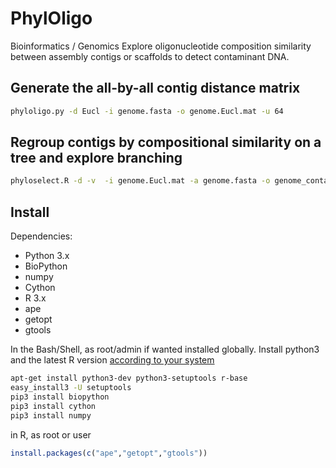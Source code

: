 # PhylOligo
Bioinformatics / Genomics 
Explore oligonucleotide composition similarity between assembly contigs or scaffolds to detect contaminant DNA.


Generate the all-by-all contig distance matrix
----------------------------------------------
```bash
phyloligo.py -d Eucl -i genome.fasta -o genome.Eucl.mat -u 64
```

Regroup contigs by compositional similarity on a tree and explore branching
---------------------------------------------------------------------------

```bash
phyloselect.R -d -v  -i genome.Eucl.mat -a genome.fasta -o genome_conta
```


Install
-------

Dependencies:
* Python 3.x
 * BioPython
 * numpy
 * Cython
* R 3.x
 * ape
 * getopt
 * gtools

In the Bash/Shell, as root/admin if wanted installed globally.
Install python3 and the latest R version [according to your system](https://xkcd.com/1654/) 
```Bash
apt-get install python3-dev python3-setuptools r-base
easy_install3 -U setuptools
pip3 install biopython 
pip3 install cython
pip3 install numpy
```


in R, as root or user
```R
install.packages(c("ape","getopt","gtools"))
```

